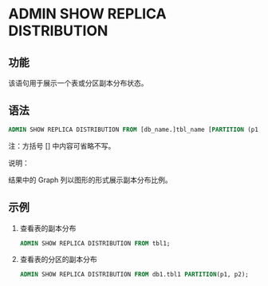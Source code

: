 # ADMIN SHOW REPLICA DISTRIBUTION

## 功能

该语句用于展示一个表或分区副本分布状态。

## 语法

```sql
ADMIN SHOW REPLICA DISTRIBUTION FROM [db_name.]tbl_name [PARTITION (p1, ...)];
```

注：方括号 [] 中内容可省略不写。

说明：

结果中的 Graph 列以图形的形式展示副本分布比例。

## 示例

1. 查看表的副本分布

    ```sql
    ADMIN SHOW REPLICA DISTRIBUTION FROM tbl1;
    ```

2. 查看表的分区的副本分布

    ```sql
    ADMIN SHOW REPLICA DISTRIBUTION FROM db1.tbl1 PARTITION(p1, p2);
    ```
